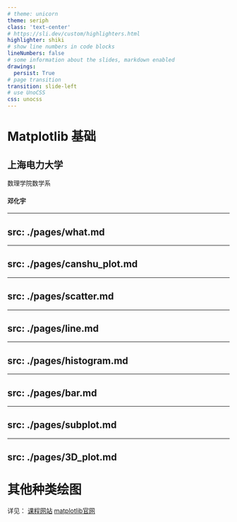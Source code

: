 ```yaml
---
# theme: unicorn
theme: seriph
class: 'text-center'
# https://sli.dev/custom/highlighters.html
highlighter: shiki
# show line numbers in code blocks
lineNumbers: false
# some information about the slides, markdown enabled
drawings:
  persist: True
# page transition
transition: slide-left
# use UnoCSS
css: unocss
---
```


# Matplotlib 基础

## 上海电力大学

数理学院数学系

#### 邓化宇

<div class="abs-br m-6 flex gap-2">
  <a href="https://github.com/SUEPaper/math201-lecture/tree/main" target="_blank" alt="GitHub"
    class="text-xl slidev-icon-btn opacity-50 !border-none !hover:text-white">
    <carbon-logo-github />
  </a>
</div>

<!--
The last comment block of each slide will be treated as slide notes. It will be visible and editable in Presenter Mode along with the slide. [Read more in the docs](https://sli.dev/guide/syntax.html#notes)
-->

---
src: ./pages/what.md
---

---
src: ./pages/canshu_plot.md
---

---
src: ./pages/scatter.md
---

---
src: ./pages/line.md
---

---
src: ./pages/histogram.md
---

---
src: ./pages/bar.md
---

---
src: ./pages/subplot.md
---

---
src: ./pages/3D_plot.md
---

# 其他种类绘图

详见：
[课程网站](https://suepaper.github.io/math201/docs/category/matplotlib%E6%95%99%E7%A8%8B)
[matplotlib官网](https://matplotlib.org/stable/index.html)
